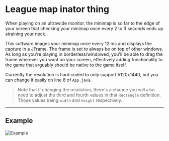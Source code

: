 # League map inator thing
When playing on an ultrawide monitor, the minimap is so far to the edge of your screen that checking your minimap once every 2 to 3 seconds ends up straining your neck.

This software images your minimap once every 12 ms and displays the capture in a JFrame. The frame is set to always be on top of other windows. As long as you're playing in borderless/windowed, you'll be able to drag the frame wherever you want on your screen, effectively adding functionality to the game that arguably should be native to the game itself.

Currently the resolution is hard coded to only support 5120x1440, but you can change it easily on line 8 of `App.java`.

> Note that if changing the resolution, there's a chance you will also need to adjust the third and fourth values in that `Rectangle` definition. Those values being `width` and `height` respectively.


<hr>

## Example

![Example](https://media.discordapp.net/attachments/806715624377155625/954364980252250182/unknown.png?width=1693&height=476)